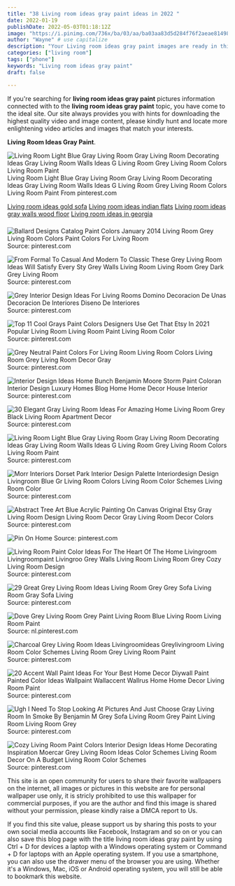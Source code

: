 ```yaml
---
title: "38 Living room ideas gray paint ideas in 2022 "
date: 2022-01-19
publishDate: 2022-05-03T01:18:12Z
image: "https://i.pinimg.com/736x/ba/03/aa/ba03aa83d5d284f76f2aeae81498d273.jpg"
author: "Wayne" # use capitalize
description: "Your Living room ideas gray paint images are ready in this website. Living room ideas gray paint are a topic that is being searched for and liked by netizens today. You can Get the Living room ideas gray paint files here. Download all free vectors."
categories: ["living room"]
tags: ["phone"]
keywords: "Living room ideas gray paint"
draft: false

---
```


If you're searching for **living room ideas gray paint** pictures information connected with to the **living room ideas gray paint** topic, you have come to the ideal  site.  Our site always  provides you with  hints  for downloading  the highest  quality video and image  content, please kindly hunt and locate more enlightening video articles and images  that match your interests.

**Living Room Ideas Gray Paint**. 

![Living Room Light Blue Gray Living Room Gray Living Room Decorating Ideas Gray Living Room Walls Ideas G Living Room Grey Living Room Colors Living Room Paint](https://i.pinimg.com/736x/3a/6f/a7/3a6fa791b871c0c1584dab002bae5c28.jpg "Living Room Light Blue Gray Living Room Gray Living Room Decorating Ideas Gray Living Room Walls Ideas G Living Room Grey Living Room Colors Living Room Paint")
Living Room Light Blue Gray Living Room Gray Living Room Decorating Ideas Gray Living Room Walls Ideas G Living Room Grey Living Room Colors Living Room Paint From pinterest.com

[Living room ideas gold sofa](/living-room-ideas-gold-sofa/)
[Living room ideas indian flats](/living-room-ideas-indian-flats/)
[Living room ideas gray walls wood floor](/living-room-ideas-gray-walls-wood-floor/)
[Living room ideas in georgia](/living-room-ideas-in-georgia/)



### 

 


![Ballard Designs Catalog Paint Colors January 2014 Living Room Grey Living Room Colors Paint Colors For Living Room](https://i.pinimg.com/originals/39/d3/43/39d343db3a2d0379434144e8376f2b78.jpg "Ballard Designs Catalog Paint Colors January 2014 Living Room Grey Living Room Colors Paint Colors For Living Room")
Source: pinterest.com

 

![From Formal To Casual And Modern To Classic These Grey Living Room Ideas Will Satisfy Every Sty Grey Walls Living Room Living Room Grey Dark Grey Living Room](https://i.pinimg.com/564x/46/a3/03/46a303c485271cc95686631e692c117b.jpg "From Formal To Casual And Modern To Classic These Grey Living Room Ideas Will Satisfy Every Sty Grey Walls Living Room Living Room Grey Dark Grey Living Room")
Source: pinterest.com

 

![Grey Interior Design Ideas For Living Rooms Domino Decoracion De Unas Decoracion De Interiores Diseno De Interiores](https://i.pinimg.com/originals/31/8b/c6/318bc607f1763eaaed51b9f3e42a4ad2.jpg "Grey Interior Design Ideas For Living Rooms Domino Decoracion De Unas Decoracion De Interiores Diseno De Interiores")
Source: pinterest.com

 

![Top 11 Cool Grays Paint Colors Designers Use Get That Etsy In 2021 Popular Living Room Living Room Paint Living Room Color](https://i.pinimg.com/originals/63/17/79/631779898e9e7caf7b83130d09c237ee.jpg "Top 11 Cool Grays Paint Colors Designers Use Get That Etsy In 2021 Popular Living Room Living Room Paint Living Room Color")
Source: pinterest.com

 

![Grey Neutral Paint Colors For Living Room Living Room Colors Living Room Grey Living Room Decor Gray](https://i.pinimg.com/originals/2f/5d/10/2f5d102cb3b8bee62a17729dcc80a724.jpg "Grey Neutral Paint Colors For Living Room Living Room Colors Living Room Grey Living Room Decor Gray")
Source: pinterest.com

 

![Interior Design Ideas Home Bunch Benjamin Moore Storm Paint Coloran Interior Design Luxury Homes Blog Home Home Decor House Interior](https://i.pinimg.com/originals/fa/16/2b/fa162b26ab21a4384fc09332ab195cf3.jpg "Interior Design Ideas Home Bunch Benjamin Moore Storm Paint Coloran Interior Design Luxury Homes Blog Home Home Decor House Interior")
Source: pinterest.com

 

![30 Elegant Gray Living Room Ideas For Amazing Home Living Room Grey Black Living Room Apartment Decor](https://i.pinimg.com/originals/9f/d4/0d/9fd40dd73e84661073184382ac564277.jpg "30 Elegant Gray Living Room Ideas For Amazing Home Living Room Grey Black Living Room Apartment Decor")
Source: pinterest.com

 

![Living Room Light Blue Gray Living Room Gray Living Room Decorating Ideas Gray Living Room Walls Ideas G Living Room Grey Living Room Colors Living Room Paint](https://i.pinimg.com/736x/3a/6f/a7/3a6fa791b871c0c1584dab002bae5c28.jpg "Living Room Light Blue Gray Living Room Gray Living Room Decorating Ideas Gray Living Room Walls Ideas G Living Room Grey Living Room Colors Living Room Paint")
Source: pinterest.com

 

![Morr Interiors Dorset Park Interior Design Palette Interiordesign Design Livingroom Blue Gr Living Room Colors Living Room Color Schemes Living Room Color](https://i.pinimg.com/474x/0b/6e/08/0b6e08411e503062e9167c826e5e1517.jpg "Morr Interiors Dorset Park Interior Design Palette Interiordesign Design Livingroom Blue Gr Living Room Colors Living Room Color Schemes Living Room Color")
Source: pinterest.com

 

![Abstract Tree Art Blue Acrylic Painting On Canvas Original Etsy Gray Living Room Design Living Room Decor Gray Living Room Decor Colors](https://i.pinimg.com/564x/fc/34/b3/fc34b30c9fbce3c1e1073feff4b4f318.jpg "Abstract Tree Art Blue Acrylic Painting On Canvas Original Etsy Gray Living Room Design Living Room Decor Gray Living Room Decor Colors")
Source: pinterest.com

 

![Pin On Home](https://i.pinimg.com/564x/fa/af/91/faaf916db4398c25e07d3ccba0905a7e.jpg "Pin On Home")
Source: pinterest.com

 

![Living Room Paint Color Ideas For The Heart Of The Home Livingroom Livingroompaint Livingroo Grey Walls Living Room Living Room Grey Cozy Living Room Design](https://i.pinimg.com/736x/a5/e7/c5/a5e7c5d4c5b8d47acca306fe2932395a.jpg "Living Room Paint Color Ideas For The Heart Of The Home Livingroom Livingroompaint Livingroo Grey Walls Living Room Living Room Grey Cozy Living Room Design")
Source: pinterest.com

 

![29 Great Grey Living Room Ideas Living Room Grey Grey Sofa Living Room Gray Sofa Living](https://i.pinimg.com/736x/57/47/5b/57475b5af310834c6d5be8a3753959f3.jpg "29 Great Grey Living Room Ideas Living Room Grey Grey Sofa Living Room Gray Sofa Living")
Source: pinterest.com

 

![Dove Grey Living Room Grey Paint Living Room Blue Living Room Living Room Paint](https://i.pinimg.com/736x/f2/18/b1/f218b1dad0427080d5373eef90708afe--dark-blue-rooms-blue-grey-bedrooms.jpg "Dove Grey Living Room Grey Paint Living Room Blue Living Room Living Room Paint")
Source: nl.pinterest.com

 

![Charcoal Grey Living Room Ideas Livingroomideas Greylivingroom Living Room Color Schemes Living Room Grey Living Room Paint](https://i.pinimg.com/736x/e5/f4/5a/e5f45aa15f428087c22c19b51b59e87c.jpg "Charcoal Grey Living Room Ideas Livingroomideas Greylivingroom Living Room Color Schemes Living Room Grey Living Room Paint")
Source: pinterest.com

 

![20 Accent Wall Paint Ideas For Your Best Home Decor Diywall Paint Painted Color Ideas Wallpaint Wallaccent Wallrus Home Home Decor Living Room Paint](https://i.pinimg.com/originals/fe/cf/53/fecf535d36ef32af56702ecca6d1481a.jpg "20 Accent Wall Paint Ideas For Your Best Home Decor Diywall Paint Painted Color Ideas Wallpaint Wallaccent Wallrus Home Home Decor Living Room Paint")
Source: pinterest.com

 

![Ugh I Need To Stop Looking At Pictures And Just Choose Gray Living Room In Smoke By Benjamin M Grey Sofa Living Room Grey Paint Living Room Living Room Grey](https://i.pinimg.com/originals/4b/49/da/4b49dafe394b012d1253f64a6eb17405.jpg "Ugh I Need To Stop Looking At Pictures And Just Choose Gray Living Room In Smoke By Benjamin M Grey Sofa Living Room Grey Paint Living Room Living Room Grey")
Source: pinterest.com

 

![Cozy Living Room Paint Colors Interior Design Ideas Home Decorating Inspiration Moercar Grey Living Room Ideas Color Schemes Living Room Decor On A Budget Living Room Color Schemes](https://i.pinimg.com/736x/ba/03/aa/ba03aa83d5d284f76f2aeae81498d273.jpg "Cozy Living Room Paint Colors Interior Design Ideas Home Decorating Inspiration Moercar Grey Living Room Ideas Color Schemes Living Room Decor On A Budget Living Room Color Schemes")
Source: pinterest.com

 

This site is an open community for users to share their favorite wallpapers on the internet, all images or pictures in this website are for personal wallpaper use only, it is stricly prohibited to use this wallpaper for commercial purposes, if you are the author and find this image is shared without your permission, please kindly raise a DMCA report to Us.

If you find this site value, please support us by sharing this posts to your own social media accounts like Facebook, Instagram and so on or you can also save this blog page with the title living room ideas gray paint by using Ctrl + D for devices a laptop with a Windows operating system or Command + D for laptops with an Apple operating system. If you use a smartphone, you can also use the drawer menu of the browser you are using. Whether it's a Windows, Mac, iOS or Android operating system, you will still be able to bookmark this website.
